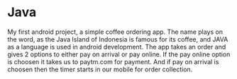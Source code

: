 # Java
My first android project, a simple coffee ordering app.
The name plays on the word, as the Java Island of Indonesia is famous for its coffee, and JAVA as a language is used in android development.
The app takes an order and gives 2 options to either pay on arrival or pay online.
If the pay online option is choosen it takes us to paytm.com for payment.
And if pay on arrival is choosen then the timer starts in our mobile for order collection.
